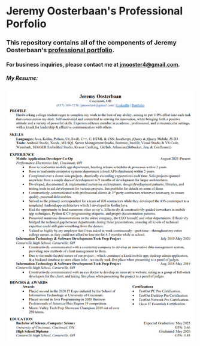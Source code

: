 # Jeremy Oosterbaan's Professional Porfolio

### This repository contains all of the components of Jeremy Oosterbaan's [professional portfolio](https://jpeg1.github.io/Professional-Portfolio/index.html).
#### For business inquiries, please contact me at jmooster4@gmail.com.

##### My Resume:
![Jeremy Oosterbaan's Resume](./src/Resources/JeremyOosterbaan_Resume.png)